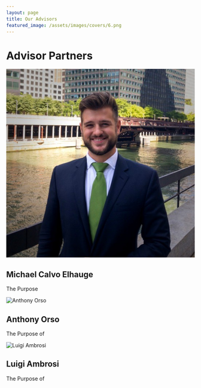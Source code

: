 ```yaml
---
layout: page
title: Our Advisors
featured_image: /assets/images/covers/6.png
---
```


# Advisor Partners

![Michael Calvo Elhauge](https://github.com/mcalvoelhauge/pactumpartners.github.io/blob/main/assets/images/people/calvo.jpeg "Michael Calvo Elhauge")

## Michael Calvo Elhauge

The Purpose 

![](/assets/images/people/Orso.png "Anthony Orso")
## Anthony Orso

The Purpose of

![](/assets/images/people/Ambrosi.png "Luigi Ambrosi")
## Luigi Ambrosi

The Purpose of

